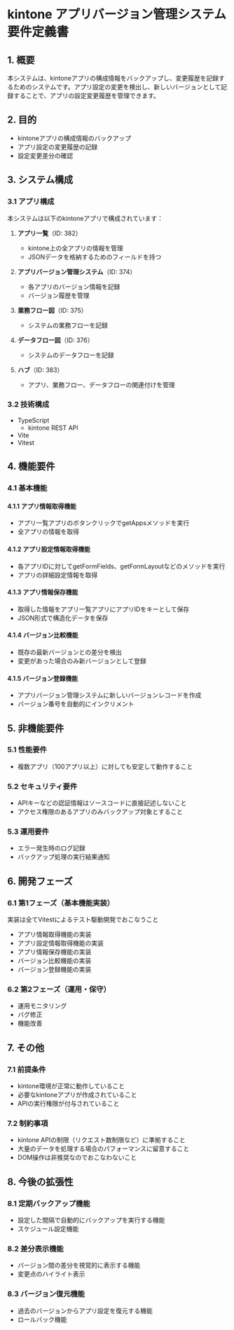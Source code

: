 # kintone アプリバージョン管理システム 要件定義書

## 1. 概要

本システムは、kintoneアプリの構成情報をバックアップし、変更履歴を記録するためのシステムです。アプリ設定の変更を検出し、新しいバージョンとして記録することで、アプリの設定変更履歴を管理できます。

## 2. 目的

- kintoneアプリの構成情報のバックアップ
- アプリ設定の変更履歴の記録
- 設定変更差分の確認

## 3. システム構成

### 3.1 アプリ構成

本システムは以下のkintoneアプリで構成されています：

1. **アプリ一覧**（ID: 382）
   - kintone上の全アプリの情報を管理
   - JSONデータを格納するためのフィールドを持つ

2. **アプリバージョン管理システム**（ID: 374）
   - 各アプリのバージョン情報を記録
   - バージョン履歴を管理

3. **業務フロー図**（ID: 375）
   - システムの業務フローを記録

4. **データフロー図**（ID: 376）
   - システムのデータフローを記録

5. **ハブ**（ID: 383）
   - アプリ、業務フロー、データフローの関連付けを管理

### 3.2 技術構成

- TypeScript
   - kintone REST API
- Vite
- Vitest

## 4. 機能要件

### 4.1 基本機能

#### 4.1.1 アプリ情報取得機能
- アプリ一覧アプリのボタンクリックでgetAppsメソッドを実行
- 全アプリの情報を取得

#### 4.1.2 アプリ設定情報取得機能
- 各アプリIDに対してgetFormFields、getFormLayoutなどのメソッドを実行
- アプリの詳細設定情報を取得

#### 4.1.3 アプリ情報保存機能
- 取得した情報をアプリ一覧アプリにアプリIDをキーとして保存
- JSON形式で構造化データを保存

#### 4.1.4 バージョン比較機能
- 既存の最新バージョンとの差分を検出
- 変更があった場合のみ新バージョンとして登録

#### 4.1.5 バージョン登録機能
- アプリバージョン管理システムに新しいバージョンレコードを作成
- バージョン番号を自動的にインクリメント

## 5. 非機能要件

### 5.1 性能要件

- 複数アプリ（100アプリ以上）に対しても安定して動作すること

### 5.2 セキュリティ要件

- APIキーなどの認証情報はソースコードに直接記述しないこと
- アクセス権限のあるアプリのみバックアップ対象とすること

### 5.3 運用要件

- エラー発生時のログ記録
- バックアップ処理の実行結果通知

## 6. 開発フェーズ

### 6.1 第1フェーズ（基本機能実装）

実装は全てVitestによるテスト駆動開発でおこなうこと
- アプリ情報取得機能の実装
- アプリ設定情報取得機能の実装
- アプリ情報保存機能の実装
- バージョン比較機能の実装
- バージョン登録機能の実装

### 6.2 第2フェーズ（運用・保守）

- 運用モニタリング
- バグ修正
- 機能改善

## 7. その他

### 7.1 前提条件

- kintone環境が正常に動作していること
- 必要なkintoneアプリが作成されていること
- APIの実行権限が付与されていること

### 7.2 制約事項

- kintone APIの制限（リクエスト数制限など）に準拠すること
- 大量のデータを処理する場合のパフォーマンスに留意すること
- DOM操作は非推奨なのでおこなわないこと

## 8. 今後の拡張性

### 8.1 定期バックアップ機能
- 設定した間隔で自動的にバックアップを実行する機能
- スケジュール設定機能

### 8.2 差分表示機能
- バージョン間の差分を視覚的に表示する機能
- 変更点のハイライト表示

### 8.3 バージョン復元機能
- 過去のバージョンからアプリ設定を復元する機能
- ロールバック機能
